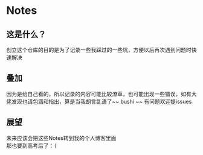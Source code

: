 # Notes
## 这是什么？
创立这个仓库的目的是为了记录一些我踩过的一些坑，方便以后再次遇到问题时快速解决
## 叠加
因为是给自己看的，所以记录的内容可能比较潦草，也可能出现一些错误，如有大佬发现也请包涵和指出，算是当我胡言乱语了~~ bushi ~~ 
有问题欢迎提issues
## 展望 
未来应该会把这些Notes转到我的个人博客里面  
那也要到高考后了：（
